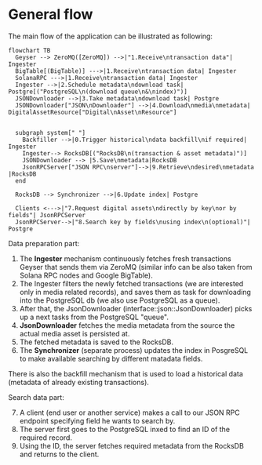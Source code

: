 # General flow

The main flow of the application can be illustrated as following:

```mermaid
flowchart TB
  Geyser --> ZeroMQ([ZeroMQ]) -->|"1.Receive\ntransaction data"| Ingester
  BigTable[(BigTable)] --->|1.Receive\ntransaction data| Ingester
  SolanaRPC --->|1.Receive\ntransaction data| Ingester
  Ingester -->|2.Schedule metadata\ndownload task| Postgre[("PostgreSQL\n(download queue\n&\nindex)")]
  JSONDownloader -->|3.Take metadata\ndownload task| Postgre
  JSONDownloader["JSON\nDownloader"] -->|4.Download\nmedia\nmetadata| DigitalAssetResource["Digital\nAsset\nResource"]
  
  
  subgraph system[" "]
    Backfiller -->|0.Trigger historical\ndata backfill\nif required| Ingester
    Ingester--> RocksDB[("RocksDB\n(transaction & asset metadata)")]
    JSONDownloader --> |5.Save\nmetadata|RocksDB
    JsonRPCServer["JSON RPC\nserver"]-->|9.Retrieve\ndesired\nmetadata |RocksDB
  end

  RocksDB --> Synchronizer -->|6.Update index| Postgre

  Clients <--->|"7.Request digital assets\ndirectly by key\nor by fields"| JsonRPCServer
  JsonRPCServer-->|"8.Search key by fields\nusing index\n(optional)"| Postgre
```

Data preparation part:

1. The **Ingester** mechanism continuously fetches fresh transactions Geyser that sends them via ZeroMQ (similar info can be also taken from Solana RPC nodes and Google BigTable).
2. The Ingester filters the newly fetched transactions (we are interested only in media related records), and saves them as task for downloading into the PostgreSQL db (we also use PostgreSQL as a queue).
3. After that, the JsonDownloader (interface::json::JsonDownloader) picks up a next tasks from the PostgreSQL "queue".
4. **JsonDownloader** fetches the media metadata from the source the actual media asset is persisted at.
5. The fetched metadata is saved to the RocksDB.
6. The **Synchronizer** (separate process) updates the index in PosgreSQL to make available searching by different matadata fields.

There is also the backfill mechanism that is used to load a historical data (metadata of already existing transactions).

Search data part:

7. A client (end user or another service) makes a call to our JSON RPC endpoint specifying field he wants to search by.
8. The server first goes to the PostgreSQL inxed to find an ID of the required record.
9. Using the ID, the server fetches required metadata from the RocksDB and returns to the client.

